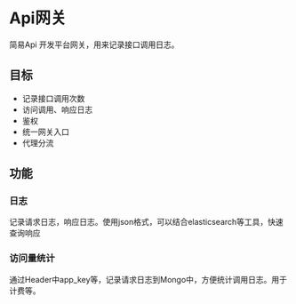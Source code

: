 # Api网关
简易Api 开发平台网关，用来记录接口调用日志。

## 目标

- 记录接口调用次数
- 访问调用、响应日志
- 鉴权
- 统一网关入口
- 代理分流

## 功能
### 日志
记录请求日志，响应日志。使用json格式，可以结合elasticsearch等工具，快速查询响应

### 访问量统计
通过Header中app_key等，记录请求日志到Mongo中，方便统计调用日志。用于计费等。

